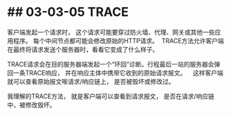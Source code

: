 # \## 03-03-05 TRACE

客户端发起一个请求时， 这个请求可能要穿过防火墙、代理、网关或其他一些应用程序。 
每个中间节点都可能会修改原始的HTTP请求。  TRACE方法允许客户端在最终将请求发送个服务器时，看看它变成了什么样子。

TRACE请求会在目的服务器端发起一个“环回”诊断。行程最后一站的服务器会弹回一条TRACE响应，
并在响应主体中携带它收到的原始请求报文。    这样客户端就可以查看原始报文唉请求/响应链上， 是否被毁坏或修改过。

我理解的TRACE方法， 就是客户端可以查看到请求报文， 是否在请求/响应链中，被修改毁坏。

